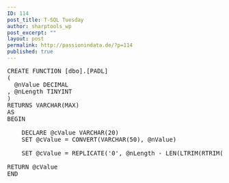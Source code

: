 ```yaml
---
ID: 114
post_title: T-SQL Tuesday
author: sharptools_wp
post_excerpt: ""
layout: post
permalink: http://passionindata.de/?p=114
published: true
---
```

<pre class="sql">CREATE FUNCTION [dbo].[PADL]
(
  @nValue DECIMAL
, @nLength TINYINT
)
RETURNS VARCHAR(MAX)
AS
BEGIN

    DECLARE @cValue VARCHAR(20)
    SET @cValue = CONVERT(VARCHAR(50), @nValue)

    SET @cValue = REPLICATE('0', @nLength - LEN(LTRIM(RTRIM(CONVERT( VARCHAR(MAX), @nValue))))) + LTRIM(RTRIM(CONVERT( VARCHAR(MAX), @nValue)))

RETURN @cValue
END
</pre>